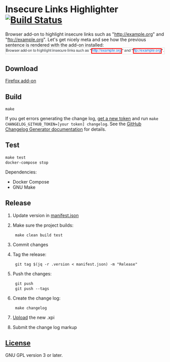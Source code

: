 # Insecure Links Highlighter [![Build Status](https://travis-ci.org/l0b0/insecure-links-highlighter.svg?branch=master)](https://travis-ci.org/l0b0/insecure-links-highlighter)

Browser add-on to highlight insecure links such as "http://example.org" and "ftp://example.org". Let's get nicely meta and see how the previous sentence is rendered with the add-on installed: ![Screenshot of above sentence](screenshots/README.png "Screenshot of above sentence")

## Download

[Firefox add-on](https://addons.mozilla.org/en-US/firefox/addon/insecure-links-highlighter/?src=userprofile)

## Build

    make

If you get errors generating the change log, [get a new token](https://github.com/settings/tokens/new) and run `make CHANGELOG_GITHUB_TOKEN=[your token] changelog`. See the [GitHub Changelog Generator documentation](https://github.com/skywinder/github-changelog-generator#github-token) for details.

## Test

    make test
    docker-compose stop

Dependencies:

- Docker Compose
- GNU Make

## Release

1. Update version in [manifest.json](manifest.json)
1. Make sure the project builds:

        make clean build test
1. Commit changes
1. Tag the release:

        git tag $(jq -r .version < manifest.json) -m "Release"
1. Push the changes:

        git push
        git push --tags
1. Create the change log:

        make changelog
1. [Upload](https://addons.mozilla.org/en-US/developers/addon/insecure-links-highlighter/versions/submit/) the new .xpi
1. Submit the change log markup

## [License](LICENSE)

GNU GPL version 3 or later.
